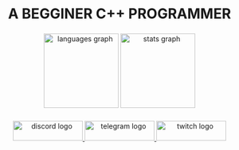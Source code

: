 <h1 align="center">A BEGGINER С++ PROGRAMMER</h1>

###

<div align="center">
  <img src="https://github-readme-stats.vercel.app/api/top-langs?username=Song-ded&locale=en&hide_title=true&layout=compact&card_width=320&langs_count=5&theme=github_dark&hide_border=true&order=2" height="150" alt="languages graph"  />
  <img src="https://github-readme-stats.vercel.app/api?username=Song-ded&hide_title=true&hide_rank=false&show_icons=true&include_all_commits=true&count_private=true&disable_animations=false&theme=github_dark&locale=en&hide_border=true&order=1" height="150" alt="stats graph"  />
</div>

###

<div align="center">
  <a href="bhh" target="_blank">
    <img src="https://raw.githubusercontent.com/maurodesouza/profile-readme-generator/master/src/assets/icons/social/discord/default.svg" width="140" height="40" alt="discord logo"  />
  </a>
  <a href="https://t.me/qrubil" target="_blank">
    <img src="https://raw.githubusercontent.com/maurodesouza/profile-readme-generator/master/src/assets/icons/social/telegram/default.svg" width="140" height="40" alt="telegram logo"  />
  </a>
  <a href="https://www.twitch.tv/veterbtw" target="_blank">
    <img src="https://raw.githubusercontent.com/maurodesouza/profile-readme-generator/master/src/assets/icons/social/twitch/default.svg" width="140" height="40" alt="twitch logo"  />
  </a>
</div>

###
